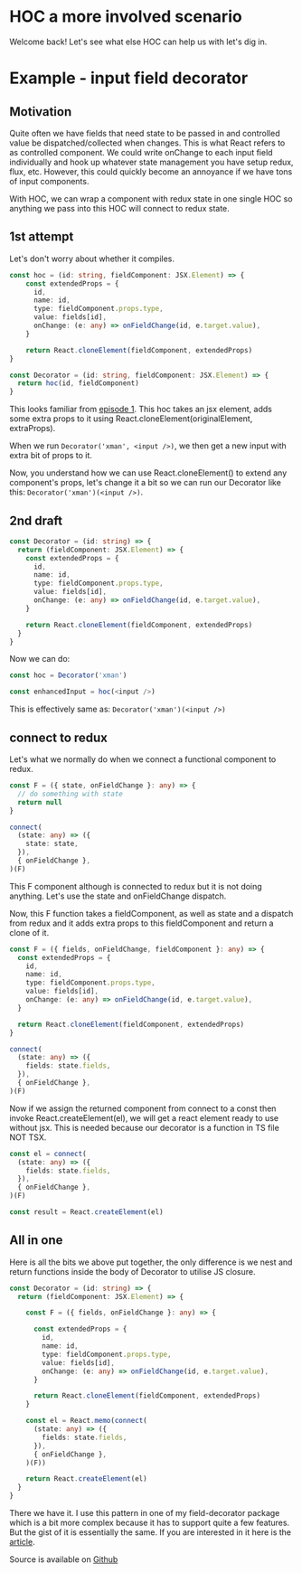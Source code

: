 # HOC a more involved scenario

Welcome back! Let's see what else HOC can help us with let's dig in.

# Example - input field decorator

## Motivation

Quite often we have fields that need state to be passed in and controlled value be dispatched/collected when changes. This is what React refers to as controlled component. We could write onChange to each input field individually and hook up whatever state management you have setup redux, flux, etc. However, this could quickly become an annoyance if we have tons of input components.

With HOC, we can wrap a component with redux state in one single HOC so anything we pass into this HOC will connect to redux state.

## 1st attempt

Let's don't worry about whether it compiles.

```typescript
const hoc = (id: string, fieldComponent: JSX.Element) => {
    const extendedProps = {
      id,
      name: id,
      type: fieldComponent.props.type,
      value: fields[id],
      onChange: (e: any) => onFieldChange(id, e.target.value),
    }

    return React.cloneElement(fieldComponent, extendedProps)
}

const Decorator = (id: string, fieldComponent: JSX.Element) => {
  return hoc(id, fieldComponent)
}
```

This looks familiar from [episode 1](https://enrose.github.io/React/hoc-pattern-of-code-sharing/hoc-pattern-of-code-sharing-ep1). This hoc takes an jsx element, adds some extra props to it using React.cloneElement(originalElement, extraProps).

When we run ```Decorator('xman', <input />)```, we then get a new input with extra bit of props to it.

Now, you understand how we can use React.cloneElement() to extend any component's props, let's change it a bit so we can run our Decorator like this: ```Decorator('xman')(<input />)```.

## 2nd draft

```typescript
const Decorator = (id: string) => {
  return (fieldComponent: JSX.Element) => {
    const extendedProps = {
      id,
      name: id,
      type: fieldComponent.props.type,
      value: fields[id],
      onChange: (e: any) => onFieldChange(id, e.target.value),
    }

    return React.cloneElement(fieldComponent, extendedProps)
  }
}
```

Now we can do:

```typescript
const hoc = Decorator('xman')

const enhancedInput = hoc(<input />)
```

This is effectively same as: ```Decorator('xman')(<input />)```

## connect to redux

Let's what we normally do when we connect a functional component to redux.

```typescript
const F = ({ state, onFieldChange }: any) => {
  // do something with state
  return null
}

connect(
  (state: any) => ({
    state: state,
  }),
  { onFieldChange },
)(F)
```

This F component although is connected to redux but it is not doing anything. Let's use the state and onFieldChange dispatch.

Now, this F function takes a fieldComponent, as well as state and a dispatch from redux and it adds extra props to this  fieldComponent and return a clone of it.

```typescript
const F = ({ fields, onFieldChange, fieldComponent }: any) => {
  const extendedProps = {
    id,
    name: id,
    type: fieldComponent.props.type,
    value: fields[id],
    onChange: (e: any) => onFieldChange(id, e.target.value),
  }

  return React.cloneElement(fieldComponent, extendedProps)
}

connect(
  (state: any) => ({
    fields: state.fields,
  }),
  { onFieldChange },
)(F)
```

Now if we assign the returned component from connect to a const then invoke React.createElement(el), we will get a react element ready to use without jsx. This is needed because our decorator is a function in TS file NOT TSX.

```typescript
const el = connect(
  (state: any) => ({
    fields: state.fields,
  }),
  { onFieldChange },
)(F)

const result = React.createElement(el)
```

## All in one

Here is all the bits we above put together, the only difference is we nest and return functions inside the body of Decorator to utilise JS closure.

```typescript
const Decorator = (id: string) => {
  return (fieldComponent: JSX.Element) => {

    const F = ({ fields, onFieldChange }: any) => {

      const extendedProps = {
        id,
        name: id,
        type: fieldComponent.props.type,
        value: fields[id],
        onChange: (e: any) => onFieldChange(id, e.target.value),
      }

      return React.cloneElement(fieldComponent, extendedProps)
    }

    const el = React.memo(connect(
      (state: any) => ({
        fields: state.fields,
      }),
      { onFieldChange },
    )(F))

    return React.createElement(el)
  }
}
```

There we have it. I use this pattern in one of my field-decorator package which is a bit more complex because it has to support quite a few features. But the gist of it is essentially the same. If you are interested in it here is the [article](https://enrose.github.io/React/decorator-pattern).

Source is available on [Github](https://github.com/enRose/react-field-decorator/tree/master/src)